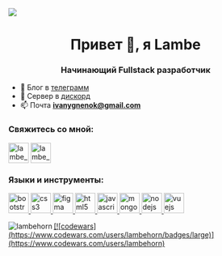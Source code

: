 
![](https://media.discordapp.net/attachments/1137827503243800676/1139637326671265842/Frame_8.png?width=1105&height=683)


<h1 align="center">Привет 👋, я Lambe</h1>
<h3 align="center">Начинающий Fullstack разработчик</h3>

- 📝 Блог в  [телеграмм](https://t.me/+vOwgTSKvayA3NDgy)
- 👑 Сервер в [дискорд](https://discord.gg/tBkGwu2Y9p)
- 📫 Почта **ivanygnenok@gmail.com**

### Свяжитесь со мной:
<p align="left">
<a href="https://t.me/Lambehorn" target="blank"><img align="center" src="https://media.discordapp.net/attachments/1137827503243800676/1138544670738231396/telegram.png" alt="lambe_horn"  width="40" /></a> 
<a href="https://vk.com/lambehorn" target="blank"><img align="center" src="https://media.discordapp.net/attachments/1137827503243800676/1138544670515941426/vk.png" alt="lambe_horn"  width="40" /></a>
</p>

<h3 align="left">Языки и инструменты:</h3>
<p align="left"> <a href="https://getbootstrap.com" target="_blank" rel="noreferrer"> <img src="https://media.discordapp.net/attachments/1137827503243800676/1138543897673482371/bootstrap.png" alt="bootstrap" width="40" height="40"/> </a> <a href="https://www.w3schools.com /css/" target="_blank" rel="noreferrer"> <img src="https://media.discordapp.net/attachments/1137827503243800676/1138543897979662346/css3.png" alt= "css3" width="40" height="40"/> </a> <a href="https://www.figma.com/" target="_blank" rel="noreferrer"> <img src="https://media.discordapp.net/attachments/1137827503243800676/1138543898235506818/figma.png" alt="figma" width="40" height ="40"/> </a> <a href="https://www.w3.org/html/" target="_blank" rel="noreferrer"> <img src="https://media.discordapp.net/attachments/1137827503243800676/1138543898503954462/html5.png" alt="html5" width="40" height="40"/> </a> <a href="https: //developer.mozilla.org/en-US/docs/Web/JavaScript" target="_blank" rel="noreferrer"> <img src="https://media.discordapp.net/attachments/1137827503243800676/1138543941466214480/javascript_1.png" alt="javascript" width="40" height="40"/> </a> <a href="https://www. mongodb.com/" target="_blank" rel="noreferrer"> <img src="https://media.discordapp.net/attachments/1137827503243800676/1138543941717864579/mongodb.png" alt ="mongodb" width="40" height="40"/> </a> <a href="https://nodejs.org" target="_blank" rel="noreferrer"> <img src="https://media.discordapp.net/attachments/1137827503243800676/1138543941977915392/nodedotjs_1.png" alt="nodejs" width="40" height="40"/> </a> <a href="https://vuejs.org/" target="_blank" rel="noreferrer"> <img src="https://media.discordapp.net/attachments/1137827503243800676/1138543946797174974/vuedotjs_1.png" alt="vuejs" width="40" height="40"/> </ а> </p>

<p><img align="left" src="https://github-readme-stats.vercel.app/api/top-langs?username=lambehorn&show_icons=true&locale=en&" alt="lambehorn" /></p>

<p>[![codewars](https://www.codewars.com/users/lambehorn/badges/large)](https://www.codewars.com/users/lambehorn)</p>
